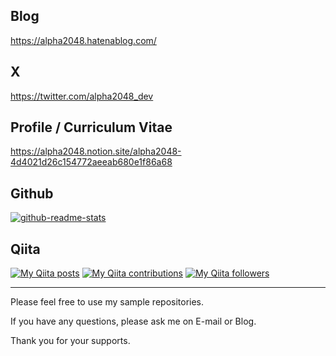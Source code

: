 ## Blog

https://alpha2048.hatenablog.com/

## X

https://twitter.com/alpha2048_dev

## Profile / Curriculum Vitae

https://alpha2048.notion.site/alpha2048-4d4021d26c154772aeeab680e1f86a68

## Github

<!-- [![github-readme-stats](https://github-readme-stats.vercel.app/api?username=alpha2048)](https://github.com/anuraghazra/github-readme-stats) -->

[![github-readme-stats](https://github-readme-stats.vercel.app/api/top-langs/?username=alpha2048)](https://github.com/anuraghazra/github-readme-stats)

## Qiita

[![My Qiita posts](https://qiita-badge.apiapi.app/s/alpha2048/posts.svg)](http://qiita.com/alpha2048)
[![My Qiita contributions](https://qiita-badge.apiapi.app/s/alpha2048/contributions.svg)](http://qiita.com/alpha2048)
[![My Qiita followers](https://qiita-badge.apiapi.app/s/alpha2048/followers.svg)](http://qiita.com/alpha2048)


----------------------------

Please feel free to use my sample repositories.

If you have any questions, please ask me on E-mail or Blog.

Thank you for your supports.
